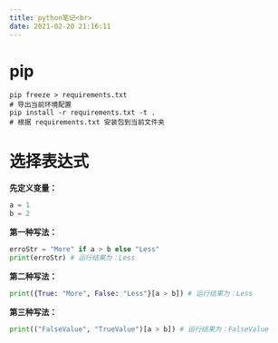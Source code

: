 ```yaml
---
title: python笔记<br>
date: 2021-02-20 21:16:11
---
```

# pip
```shell
pip freeze > requirements.txt
# 导出当前环境配置
pip install -r requirements.txt -t .
# 根据 requirements.txt 安装包到当前文件夹
```

# 选择表达式

**先定义变量：**

```Python
a = 1
b = 2
```

**第一种写法：**

```Python
erroStr = "More" if a > b else "Less"
print(erroStr) # 运行结果为：Less
```

**第二种写法：**

```Python
print({True: "More", False: "Less"}[a > b]) # 运行结果为：Less
```

**第三种写法：**

```Python
print(("FalseValue", "TrueValue")[a > b]) # 运行结果为：FalseValue
```